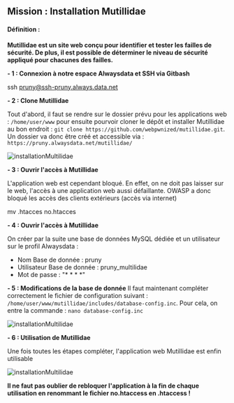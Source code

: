 ## Mission : Installation Mutillidae

#### Définition :
**Mutillidae est un site web conçu pour identifier et tester les failles de sécurité. De plus, il est possible de déterminer le niveau de sécurité appliqué pour chacunes des failles.**

**- 1 : Connexion à notre espace Alwaysdata et SSH via Gitbash**

ssh pruny@ssh-pruny.always.data.net

**- 2 : Clone Mutillidae**

Tout d'abord, il faut se rendre sur le dossier prévu pour les applications web : `/home/user/www` pour ensuite pourvoir cloner le dépôt et installer Mutillidae au bon endroit : `git clone https://github.com/webpwnized/mutillidae.git`. Un dossier va donc être créé et accessible via : `https://pruny.alwaysdata.net/mutillidae/`

![installationMultilidae](../Asset/installationMultilidae.png)

**- 3 : Ouvrir l'accès à Mutillidae**

L'application web est cependant bloqué. En effet, on ne doit pas laisser sur le web, l'accès à une application web aussi défaillante. OWASP a donc bloqué les accès des clients extérieurs (accès via internet)

mv .htacces no.htacces

**- 4 : Ouvrir l'accès à Mutillidae**

On créer par la suite une base de données MySQL dédiée et un utilisateur sur le profil Alwaysdata :
- Nom Base de donnée : pruny
- Utilisateur Base de donnée : pruny_multilidae
- Mot de passe : "* * * *"

**- 5 : Modifications de la base de donnée**
Il faut maintenant compléter correctement le fichier de configuration suivant : `/home/user/www/mutillidae/includes/database-config.inc`. Pour cela, on entre la commande : `nano database-config.inc`

![installationMultilidae](../Asset/instalationMultilidae5.png)


**- 6 : Utilisation de Mutillidae**

Une fois toutes les étapes compléter, l'application web Mutillidae est enfin utilisable 

![installationMultilidae](../Asset/instalationMultilidae6.png)

**Il ne faut pas oublier de rebloquer l'application à la fin de chaque utilisation en renommant le fichier no.htaccess en .htaccess !**
